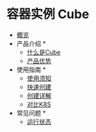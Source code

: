 # <div class="sidebar_title icon__cube">  容器实例 Cube </div>

* [概览](/cube/README.md)
* 产品介绍
  * 
    * [什么是Cube](/cube/introduction/whatiscube.md)
    * [产品优势](/cube/introduction/advantages.md)
* 使用指南
  * 
    * [使用须知](/cube/userguide/before_start.md)
    * [快速创建](/cube/userguide/quick_start.md)
    * [创建详解](/cube/userguide/describe_create.md)
    * [对比K8S](/cube/userguide/from_k8s.md)
* 常见问题
  * 
    * [运行状态](/cube/question/status.md)
